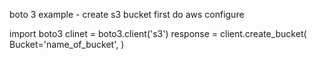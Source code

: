 boto 3
example - create s3 bucket
first do aws configure

import boto3
clinet = boto3.client('s3')
response = client.create_bucket(
    Bucket='name_of_bucket',
    )

